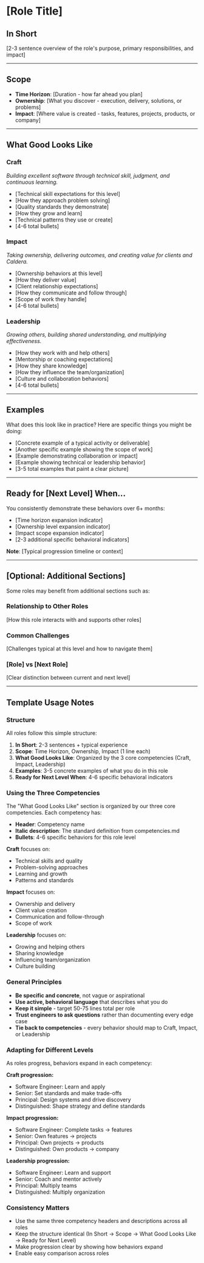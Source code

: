 # [Role Title]

## In Short

[2-3 sentence overview of the role's purpose, primary responsibilities, and impact]

---

## Scope

- **Time Horizon**: [Duration - how far ahead you plan]
- **Ownership**: [What you discover - execution, delivery, solutions, or problems]
- **Impact**: [Where value is created - tasks, features, projects, products, or company]

---

## What Good Looks Like

### Craft
*Building excellent software through technical skill, judgment, and continuous learning.*

- [Technical skill expectations for this level]
- [How they approach problem solving]
- [Quality standards they demonstrate]
- [How they grow and learn]
- [Technical patterns they use or create]
- [4-6 total bullets]

### Impact
*Taking ownership, delivering outcomes, and creating value for clients and Caldera.*

- [Ownership behaviors at this level]
- [How they deliver value]
- [Client relationship expectations]
- [How they communicate and follow through]
- [Scope of work they handle]
- [4-6 total bullets]

### Leadership
*Growing others, building shared understanding, and multiplying effectiveness.*

- [How they work with and help others]
- [Mentorship or coaching expectations]
- [How they share knowledge]
- [How they influence the team/organization]
- [Culture and collaboration behaviors]
- [4-6 total bullets]

---

## Examples

What does this look like in practice? Here are specific things you might be doing:

- [Concrete example of a typical activity or deliverable]
- [Another specific example showing the scope of work]
- [Example demonstrating collaboration or impact]
- [Example showing technical or leadership behavior]
- [3-5 total examples that paint a clear picture]

---

## Ready for [Next Level] When...

You consistently demonstrate these behaviors over 6+ months:

- [Time horizon expansion indicator]
- [Ownership level expansion indicator]
- [Impact scope expansion indicator]
- [2-3 additional specific behavioral indicators]

**Note**: [Typical progression timeline or context]

---

## [Optional: Additional Sections]

Some roles may benefit from additional sections such as:

### Relationship to Other Roles
[How this role interacts with and supports other roles]

### Common Challenges
[Challenges typical at this level and how to navigate them]

### [Role] vs [Next Role]
[Clear distinction between current and next level]

---

## Template Usage Notes

### Structure

All roles follow this simple structure:
1. **In Short**: 2-3 sentences + typical experience
2. **Scope**: Time Horizon, Ownership, Impact (1 line each)
3. **What Good Looks Like**: Organized by the 3 core competencies (Craft, Impact, Leadership)
4. **Examples**: 3-5 concrete examples of what you do in this role
5. **Ready for Next Level When**: 4-6 specific behavioral indicators

### Using the Three Competencies

The "What Good Looks Like" section is organized by our three core competencies. Each competency has:
- **Header**: Competency name
- **Italic description**: The standard definition from competencies.md
- **Bullets**: 4-6 specific behaviors for this role level

**Craft** focuses on:
- Technical skills and quality
- Problem-solving approaches
- Learning and growth
- Patterns and standards

**Impact** focuses on:
- Ownership and delivery
- Client value creation
- Communication and follow-through
- Scope of work

**Leadership** focuses on:
- Growing and helping others
- Sharing knowledge
- Influencing team/organization
- Culture building

### General Principles

- **Be specific and concrete**, not vague or aspirational
- **Use active, behavioral language** that describes what you do
- **Keep it simple** - target 50-75 lines total per role
- **Trust engineers to ask questions** rather than documenting every edge case
- **Tie back to competencies** - every behavior should map to Craft, Impact, or Leadership

### Adapting for Different Levels

As roles progress, behaviors expand in each competency:

**Craft progression:**
- Software Engineer: Learn and apply
- Senior: Set standards and make trade-offs
- Principal: Design systems and drive discovery
- Distinguished: Shape strategy and define standards

**Impact progression:**
- Software Engineer: Complete tasks → features
- Senior: Own features → projects
- Principal: Own projects → products
- Distinguished: Own products → company

**Leadership progression:**
- Software Engineer: Learn and support
- Senior: Coach and mentor actively
- Principal: Multiply teams
- Distinguished: Multiply organization

### Consistency Matters

- Use the same three competency headers and descriptions across all roles
- Keep the structure identical (In Short → Scope → What Good Looks Like → Ready for Next Level)
- Make progression clear by showing how behaviors expand
- Enable easy comparison across roles

